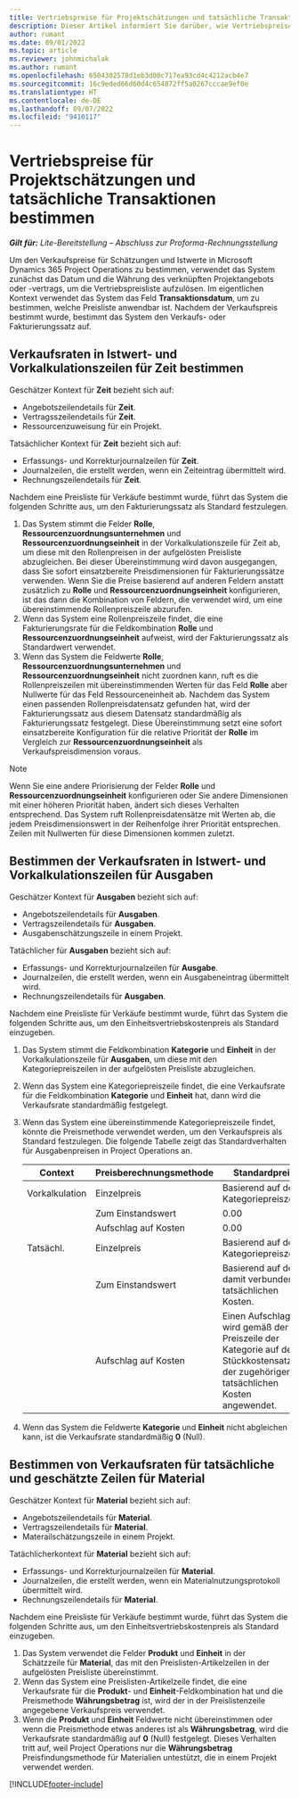 ```yaml
---
title: Vertriebspreise für Projektschätzungen und tatsächliche Transaktionen bestimmen
description: Dieser Artikel informiert Sie darüber, wie Vertriebspreise für Projektschätzungen und -Istwerte bestimmt werden.
author: rumant
ms.date: 09/01/2022
ms.topic: article
ms.reviewer: johnmichalak
ms.author: rumant
ms.openlocfilehash: 6504302578d1eb3d00c717ea93cd4c4212acb4e7
ms.sourcegitcommit: 16c9eded66d60d4c654872ff5a0267cccae9ef0e
ms.translationtype: HT
ms.contentlocale: de-DE
ms.lasthandoff: 09/07/2022
ms.locfileid: "9410117"
---
```

# <a name="determine-sales-prices-for-project-estimates-and-actuals"></a>Vertriebspreise für Projektschätzungen und tatsächliche Transaktionen bestimmen

_**Gilt für:** Lite-Bereitstellung – Abschluss zur Proforma-Rechnungsstellung_

Um den Verkaufspreise für Schätzungen und Istwerte in Microsoft Dynamics 365 Project Operations zu bestimmen, verwendet das System zunächst das Datum und die Währung des verknüpften Projektangebots oder -vertrags, um die Vertriebspreisliste aufzulösen. Im eigentlichen Kontext verwendet das System das Feld **Transaktionsdatum**, um zu bestimmen, welche Preisliste anwendbar ist. Nachdem der Verkaufspreis bestimmt wurde, bestimmt das System den Verkaufs- oder Fakturierungssatz auf.

## <a name="determining-sales-rates-on-actual-and-estimate-lines-for-time"></a>Verkaufsraten in Istwert- und Vorkalkulationszeilen für Zeit bestimmen

Geschätzer Kontext für **Zeit** bezieht sich auf:

- Angebotszeilendetails für **Zeit**.
- Vertragsszeilendetails für **Zeit**.
- Ressourcenzuweisung für ein Projekt.

Tatsächlicher Kontext für **Zeit** bezieht sich auf:

- Erfassungs- und Korrekturjournalzeilen für **Zeit**.
- Journalzeilen, die erstellt werden, wenn ein Zeiteintrag übermittelt wird.
- Rechnungszeilendetails für **Zeit**. 

Nachdem eine Preisliste für Verkäufe bestimmt wurde, führt das System die folgenden Schritte aus, um den Fakturierungssatz als Standard festzulegen.

1. Das System stimmt die Felder **Rolle**, **Ressourcenzuordnungsunternehmen** und **Ressourcenzuordnungseinheit** in der Vorkalkulationszeile für Zeit ab, um diese mit den Rollenpreisen in der aufgelösten Preisliste abzugleichen. Bei dieser Übereinstimmung wird davon ausgegangen, dass Sie sofort einsatzbereite Preisdimensionen für Fakturierungssätze verwenden. Wenn Sie die Preise basierend auf anderen Feldern anstatt zusätzlich zu **Rolle** und **Ressourcenzuordnungseinheit** konfigurieren, ist das dann die Kombination von Feldern, die verwendet wird, um eine übereinstimmende Rollenpreiszeile abzurufen.
1. Wenn das System eine Rollenpreiszeile findet, die eine Fakturierungsrate für die Feldkombination **Rolle** und **Ressourcenzuordnungseinheit** aufweist, wird der Fakturierungssatz als Standardwert verwendet.
1. Wenn das System die Feldwerte **Rolle**, **Ressourcenzuordnungsunternehmen** und **Ressourcenzuordnungseinheit** nicht zuordnen kann, ruft es die Rollenpreiszeilen mit übereinstimmenden Werten für das Feld **Rolle** aber Nullwerte für das Feld Ressourceneinheit ab. Nachdem das System einen passenden Rollenpreisdatensatz gefunden hat, wird der Fakturierungssatz aus diesem Datensatz standardmäßig als Fakturierungssatz festgelegt. Diese Übereinstimmung setzt eine sofort einsatzbereite Konfiguration für die relative Priorität der **Rolle** im Vergleich zur **Ressourcenzuordnungseinheit** als Verkaufspreisdimension voraus.

> [!NOTE]
> Wenn Sie eine andere Priorisierung der Felder **Rolle** und **Ressourcenzuordnungseinheit** konfigurieren oder Sie andere Dimensionen mit einer höheren Priorität haben, ändert sich dieses Verhalten entsprechend. Das System ruft Rollenpreisdatensätze mit Werten ab, die jedem Preisdimensionswert in der Reihenfolge ihrer Priorität entsprechen. Zeilen mit Nullwerten für diese Dimensionen kommen zuletzt.

## <a name="determining-sales-rates-on-actual-and-estimate-lines-for-expense"></a>Bestimmen der Verkaufsraten in Istwert- und Vorkalkulationszeilen für Ausgaben

Geschätzer Kontext für **Ausgaben** bezieht sich auf:

- Angebotszeilendetails für **Ausgaben**.
- Vertragszeilendetails für **Ausgaben**.
- Ausgabenschätzungszeile in einem Projekt.

Tatächlicher für **Ausgaben** bezieht sich auf:

- Erfassungs- und Korrekturjournalzeilen für **Ausgabe**.
- Journalzeilen, die erstellt werden, wenn ein Ausgabeneintrag übermittelt wird.
- Rechnungszeilendetails für **Ausgaben**. 

Nachdem eine Preisliste für Verkäufe bestimmt wurde, führt das System die folgenden Schritte aus, um den Einheitsvertriebskostenpreis als Standard einzugeben.

1. Das System stimmt die Feldkombination **Kategorie** und **Einheit** in der Vorkalkulationszeile für **Ausgaben**, um diese mit den Kategoriepreiszeilen in der aufgelösten Preisliste abzugleichen.
1. Wenn das System eine Kategoriepreiszeile findet, die eine Verkaufsrate für die Feldkombination **Kategorie** und **Einheit** hat, dann wird die Verkaufsrate standardmäßig festgelegt.
1. Wenn das System eine übereinstimmende Kategoriepreiszeile findet, könnte die Preismethode verwendet werden, um den Verkaufspreis als Standard festzulegen. Die folgende Tabelle zeigt das Standardverhalten für Ausgabenpreisen in Project Operations an.

    | Context | Preisberechnungsmethode | Standardpreis |
    | --- | --- | --- |
    | Vorkalkulation | Einzelpreis | Basierend auf der Kategoriepreiszeile. |
    |        | Zum Einstandswert | 0.00 |
    |        | Aufschlag auf Kosten | 0.00 |
    | Tatsächl. | Einzelpreis | Basierend auf der Kategoriepreiszeile. |
    |        | Zum Einstandswert | Basierend auf den damit verbundenen tatsächlichen Kosten. |
    |        | Aufschlag auf Kosten | Einen Aufschlag wird gemäß der Preiszeile der Kategorie auf den Stückkostensatz der zugehörigen tatsächlichen Kosten angewendet. |

1. Wenn das System die Feldwerte **Kategorie** und **Einheit** nicht abgleichen kann, ist die Verkaufsrate standardmäßig **0** (Null).

## <a name="determining-sales-rates-on-actual-and-estimate-lines-for-material"></a>Bestimmen von Verkaufsraten für tatsächliche und geschätzte Zeilen für Material

Geschätzer Kontext für **Material** bezieht sich auf:

- Angebotszeilendetails für **Material**.
- Vertragszeilendetails für **Material**.
- Materailschätzungszeile in einem Projekt.

Tatächlicherkontext für **Material** bezieht sich auf:

- Erfassungs- und Korrekturjournalzeilen für **Material**.
- Journalzeilen, die erstellt werden, wenn ein Materialnutzungsprotokoll übermittelt wird.
- Rechnungszeilendetails für **Material**. 

Nachdem eine Preisliste für Verkäufe bestimmt wurde, führt das System die folgenden Schritte aus, um den Einheitsvertriebskostenpreis als Standard einzugeben.

1. Das System verwendet die Felder **Produkt** und **Einheit** in der Schätzzeile für **Material**, das mit den Preislisten-Artikelzeilen in der aufgelösten Preisliste übereinstimmt.
1. Wenn das System eine Preislisten-Artikelzeile findet, die eine Verkaufsrate für die **Produkt**- und **Einheit**-Feldkombination hat und die Preismethode **Währungsbetrag** ist, wird der in der Preislistenzeile angegebene Verkaufspreis verwendet. 
1. Wenn die **Produkt** und **Einheit** Feldwerte nicht übereinstimmen oder wenn die Preismethode etwas anderes ist als **Währungsbetrag**, wird die Verkaufsrate standardmäßig auf **0** (Null) festgelegt. Dieses Verhalten tritt auf, weil Project Operations nur die **Währungsbetrag** Preisfindungsmethode für Materialien untestützt, die in einem Projekt verwendet werden.

[!INCLUDE[footer-include](../../includes/footer-banner.md)]
